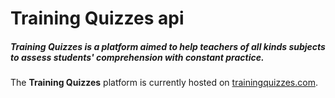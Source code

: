# Training Quizzes api

##### Training Quizzes is a platform aimed to help teachers of all kinds subjects to assess students' comprehension with constant practice.

The **Training Quizzes** platform is currently hosted on [trainingquizzes.com](https://trainingquizzes.com).

